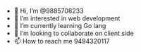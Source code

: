 - 👋 Hi, I’m @9885708233
- 👀 I’m interested in web development
- 🌱 I’m currently learning Go lang
- 💞️ I’m looking to collaborate on  client side
- 📫 How to reach me 9494320117

<!---
9885708233/9885708233 is a ✨ special ✨ repository because its `README.md` (this file) appears on your GitHub profile.
You can click the Preview link to take a look at your changes.
--->
